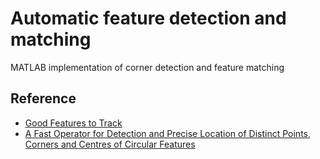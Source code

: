# Automatic feature detection and matching

MATLAB implementation of corner detection and feature matching

## Reference

- [Good Features to Track](http://ieeexplore.ieee.org/ielx2/977/7716/00323794.pdf)
- [A Fast Operator for Detection and Precise Location of Distinct Points, Corners and Centres of Circular Features](https://cseweb.ucsd.edu/classes/wi17/cse252B-a/foerstner87.pdf)